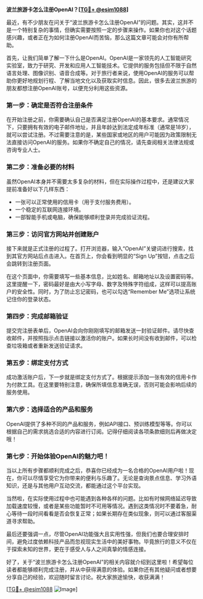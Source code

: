 **波兰旅游卡怎么注册OpenAI？[[TG💪+ @esim1088](https://t.me/s/esim1088)]**

最近，有不少朋友在问关于“波兰旅游卡怎么注册OpenAI”的问题。其实，这并不是一个特别复杂的事情，但确实需要按照一定的步骤来操作。如果你也对这个话题感兴趣，或者正在为如何注册OpenAI而苦恼，那么这篇文章可能会对你有所帮助。

首先，让我们简单了解一下什么是OpenAI。OpenAI是一家领先的人工智能研究实验室，致力于研究、开发和应用人工智能技术。它提供的服务包括但不限于自然语言处理、图像识别、语音合成等。对于旅行者来说，使用OpenAI的服务可以帮助你更好地规划行程、了解当地文化以及获取实时信息。因此，很多去波兰旅游的朋友都想注册OpenAI账号，以便充分利用这些资源。

### **第一步：确定是否符合注册条件**
在开始注册之前，你需要确认自己是否满足注册OpenAI的基本要求。通常情况下，只要拥有有效的电子邮件地址，并且年龄达到法定成年标准（通常是18岁），就可以尝试注册。不过需要注意的是，某些国家或地区的用户可能因为政策限制无法直接访问OpenAI的服务。如果你不确定自己的情况，请先查阅相关法律法规或咨询专业人士。

### **第二步：准备必要的材料**
虽然OpenAI本身并不需要太多复杂的材料，但在实际操作过程中，还是建议大家提前准备好以下几样东西：
- 一张可以正常使用的信用卡（用于支付服务费用）。
- 一个稳定的互联网连接环境。
- 一部智能手机或电脑，确保能够顺利登录并完成验证流程。

### **第三步：访问官方网站并创建账户**
接下来就是正式注册的过程了。打开浏览器，输入“OpenAI”关键词进行搜索，找到其官方网站后点击进入。在首页上，你会看到明显的“Sign Up”按钮，点击之后会跳转到注册页面。

在这个页面中，你需要填写一些基本信息，比如姓名、邮箱地址以及设置密码等。这里提醒一下，密码最好是由大小写字母、数字及特殊字符组成，这样可以提高账户的安全性。同时，为了防止忘记密码，也可以勾选“Remember Me”选项让系统记住你的登录状态。

### **第四步：完成邮箱验证**
提交完注册表单后，OpenAI会向你刚刚填写的邮箱发送一封验证邮件。请尽快查收邮件，并按照指示点击链接以激活你的账户。如果长时间没有收到邮件，可以检查垃圾箱或者重新发送验证请求。

### **第五步：绑定支付方式**
成功激活账户后，下一步就是绑定支付方式了。根据提示添加一张有效的信用卡作为付款工具。在这里要特别注意，确保所填信息准确无误，否则可能会影响后续的服务使用。

### **第六步：选择适合的产品和服务**
OpenAI提供了多种不同的产品和服务，例如API接口、预训练模型等等。你可以根据自己的需求挑选合适的内容进行订阅。记得仔细阅读各项条款细则后再做决定哦！

### **第七步：开始体验OpenAI的魅力吧！**
当以上所有步骤都顺利完成之后，恭喜你已经成为一名合格的OpenAI用户啦！现在，你可以尽情享受它为你带来的便利与乐趣了。无论是查询景点信息、学习外语知识，还是与其他用户互动交流，都能通过这个平台实现。

当然啦，在实际使用过程中也可能遇到各种各样的问题。比如有时候网络延迟导致加载速度较慢，或者是某些功能暂时不可用等情况。遇到这类情况时不要着急，耐心等待一段时间看看是否会恢复正常；如果长期存在类似现象，则可以通过客服渠道寻求帮助。

最后还要强调一点，尽管OpenAI功能强大且实用性强，但我们也要合理安排时间，避免过度依赖科技产品而忽视现实生活中的美好事物。毕竟旅行的意义不仅在于探索未知的世界，更在于感受人与人之间真挚的情感连接。

好了，关于“波兰旅游卡怎么注册OpenAI”的相关内容就介绍到这里啦！希望每位读者都能够顺利完成注册，并从中获得满意的体验。如果你还有其他疑问或者想要分享自己的经验，欢迎随时留言讨论。祝大家旅途愉快，收获满满！

[[TG💪+ @esim1088](https://t.me/s/esim1088) ![Image](https://i.postimg.cc/4NQfJmqS/Snipaste-2025-05-13-00-14-12.png)]